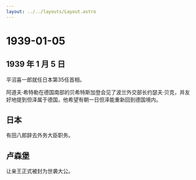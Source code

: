 ```yaml
---
layout: ../../layouts/Layout.astro
---
```


# 1939-01-05

## 1939 年 1 月 5 日

平沼喜一郎就任日本第35任首相。

阿道夫·希特勒在德国南部的贝希特斯加登会见了波兰外交部长约瑟夫·贝克，并友好地提到但泽属于德国，他希望有朝一日但泽能重新回到德国境内。

## 日本

有田八郎辞去外务大臣职务。

## 卢森堡

让亲王正式被封为世袭大公。